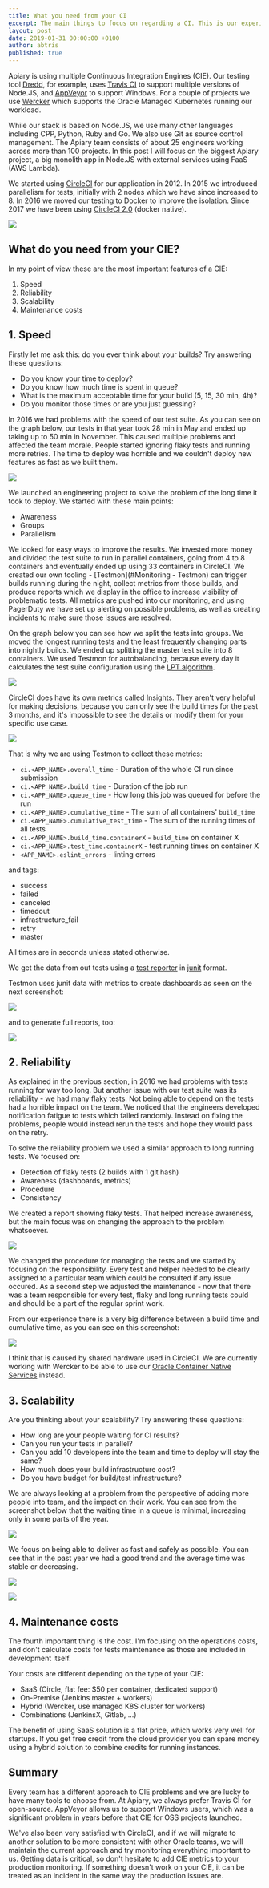 ```yaml
---
title: What you need from your CI
excerpt: The main things to focus on regarding a CI. This is our experience with CIEs in the last 7 years.
layout: post
date: 2019-01-31 00:00:00 +0100
author: abtris
published: true
---
```


Apiary is using multiple Continuous Integration Engines (CIE). Our testing tool [Dredd](https://dredd.org/en/latest/), for example, uses [Travis CI](https://travis-ci.org/) to support multiple versions of Node.JS, and [AppVeyor](https://www.appveyor.com/) to support Windows.
For a couple of projects we use [Wercker](https://www.oracle.com/corporate/acquisitions/wercker/) which supports the Oracle Managed Kubernetes running our workload.


While our stack is based on Node.JS, we use many other languages including CPP, Python, Ruby and Go. We also use Git as source control management.  The Apiary team consists of about 25 engineers working across more than 100 projects. In this post I will focus on the biggest Apiary project, a big monolith app in Node.JS with external services using FaaS (AWS Lambda).

We started using [CircleCI](https://circleci.com/) for our application in 2012. In 2015 we introduced parallelism for tests, initially with 2 nodes which we have since increased to 8. In 2016 we moved our testing to Docker to improve the isolation. Since 2017 we have been using [CircleCI 2.0](https://circleci.com/blog/say-hello-to-circleci-2-0/) (docker native).

![](/images/2019-01-11-Why-is-Apiary-using-CircleCI/apiary_timeline_small.jpg)


## What do you need from your CIE?

In my point of view these are the most important features of a CIE:

1. Speed
2. Reliability
3. Scalability
4. Maintenance costs


## 1. Speed

Firstly let me ask this: do you ever think about your builds? Try answering these questions:

- Do you know your time to deploy?
- Do you know how much time is spent in queue?
- What is the maximum acceptable time for your build (5, 15, 30 min, 4h)?
- Do you monitor those times or are you just guessing?

In 2016 we had problems with the speed of our test suite. As you can see on the graph below, our tests in that year took 28 min in May and ended up taking up to 50 min in November. This caused multiple problems and affected the team morale. People started ignoring flaky tests and running more retries. The time to deploy was horrible and we couldn't deploy new features as fast as we built them.

![](/images/2019-01-11-Why-is-Apiary-using-CircleCI/buildtimes.png)

We launched an engineering project to solve the problem of the long time it took to deploy. We started with these main points:

- Awareness
- Groups
- Parallelism

We looked for easy ways to improve the results. We invested more money and divided the test suite to run in parallel containers, going from 4 to 8 containers and eventually ended up using 33 containers in CircleCI.
We created our own tooling - [Testmon](#Monitoring - Testmon) can trigger builds running during the night, collect metrics from those builds, and produce reports which we display in the office to increase visibility of problematic tests. All metrics are pushed into our monitoring, and using PagerDuty we have set up alerting on possible problems, as well as creating incidents to make sure those issues are resolved.

On the graph below you can see how we split the tests into groups. We moved the longest running tests and the least frequently changing parts into nightly builds. We ended up splitting the master test suite into 8 containers. We used Testmon for autobalancing, because every day it calculates the test suite configuration using the [LPT algorithm](https://en.wikipedia.org/wiki/Multiprocessor_scheduling#Algorithms).

![](/images/2019-01-11-Why-is-Apiary-using-CircleCI/timing_small.png)

CircleCI does have its own metrics called Insights. They aren't very helpful for making decisions, because you can only see the build times for the past 3 months, and it's impossible to see the details or modify them for your specific use case.

![](/images/2019-01-11-Why-is-Apiary-using-CircleCI/circleci-insights_small.jpg)

That is why we are using Testmon to collect these metrics:

- `ci.<APP_NAME>.overall_time` - Duration of the whole CI run since submission
- `ci.<APP_NAME>.build_time` - Duration of the job run
- `ci.<APP_NAME>.queue_time` - How long this job was queued for before the run
- `ci.<APP_NAME>.cumulative_time` - The sum of all containers' `build_time`
- `ci.<APP_NAME>.cumulative_test_time` - The sum of the running times of all tests
- `ci.<APP_NAME>.build_time.containerX` - `build_time` on container X
- `ci.<APP_NAME>.test_time.containerX` - test running times on container X
- `<APP_NAME>.eslint_errors` - linting errors

and tags:

- success
- failed
- canceled
- timedout
- infrastructure_fail
- retry
- master

All times are in seconds unless stated otherwise.

We get the data from out tests using a [test reporter](https://github.com/michaelleeallen/mocha-junit-reporter) in [junit](https://junit.org/) format.

Testmon uses junit data with metrics to create dashboards as seen on the next screenshot:

![](/images/2019-01-11-Why-is-Apiary-using-CircleCI/long-running-dashboard_small.jpg)

and to generate full reports, too:

![](/images/2019-01-11-Why-is-Apiary-using-CircleCI/long-running-full-report-05-2018_small.jpg)


## 2. Reliability

As explained in the previous section, in 2016 we had problems with tests running for way too long. But another issue with our test suite was its reliability - we had many flaky tests. Not being able to depend on the tests had a horrible impact on the team. We noticed that the engineers developed notification fatigue to tests which failed randomly. Instead on fixing the problems, people would instead rerun the tests and hope they would pass on the retry.

To solve the reliability problem we used a similar approach to long running tests. We focused on:

- Detection of flaky tests (2 builds with 1 git hash)
- Awareness (dashboards, metrics)
- Procedure
- Consistency

We created a report showing flaky tests. That helped increase awareness, but the main focus was on changing the approach to the problem whatsoever.

![](/images/2019-01-11-Why-is-Apiary-using-CircleCI/flaky-full-report_small.jpg)

We changed the procedure for managing the tests and we started by focusing on the responsibility. Every test and helper needed to be clearly assigned to a particular team which could be consulted if any issue occured. As a second step we adjusted the maintenance - now that there was a team responsible for every test,  flaky and long running tests could and should be a part of the regular sprint work.


From our experience there is a very big difference between a build time and cumulative time, as you can see on this screenshot:

![](/images/2019-01-11-Why-is-Apiary-using-CircleCI/datadog-ci-cumulative-time-1y_small.jpg)

I think that is caused by shared hardware used in CircleCI. We are currently working with Wercker to be able to use our [Oracle Container Native Services](https://cloud.oracle.com/en_US/containers) instead.

## 3. Scalability

Are you thinking about your scalability? Try answering these questions:

- How long are your people waiting for CI results?
- Can you run your tests in parallel?
- Can you add 10 developers into the team and time to deploy will stay the same?
- How much does your build infrastructure cost?
- Do you have budget for build/test infrastructure?

We are always looking at a problem from the perspective of adding more people into team, and the impact on their work. You can see from the screenshot below that the waiting time in a queue is minimal, increasing only in some parts of the year.

![](/images/2019-01-11-Why-is-Apiary-using-CircleCI/datadog-ci-queue-time-trend-1y_small.jpg)

We focus on being able to deliver as fast and safely as possible. You can see that in the past year we had a good trend and the average time was stable or decreasing.

![](/images/2019-01-11-Why-is-Apiary-using-CircleCI/datadog-ci-build-time-master-1y_small.jpg)



![](/images/2019-01-11-Why-is-Apiary-using-CircleCI/datadog-ci-container-time-trend-1y_small.jpg)



## 4. Maintenance costs

The fourth important thing is the cost. I'm focusing on the operations costs, and don't calculate costs for tests maintenance as those are included in development itself.

Your costs are different depending on the type of your CIE:

- SaaS (Circle, flat fee: $50 per container, dedicated support)
- On-Premise (Jenkins master + workers)
- Hybrid (Wercker, use managed K8S cluster for workers)
- Combinations (JenkinsX, Gitlab, ...)

The benefit of using SaaS solution is a flat price, which works very well for startups. If you get free credit from the cloud provider you can spare money using a hybrid solution to combine credits for running instances.

## Summary

Every team has a different approach to CIE problems and we are lucky to have many tools to choose from. At Apiary, we always prefer Travis CI for open-source. AppVeyor allows us to support Windows users, which was a significant problem in years before that CIE for OSS projects launched.

We've also been very satisfied with CircleCI, and if we will migrate to another solution to be more consistent with other Oracle teams, we will maintain the current approach and try monitoring everything important to us. Getting data is critical, so don't hesitate to add CIE metrics to your production monitoring. If something doesn't work on your CIE, it can be treated as an incident in the same way the production issues are.
